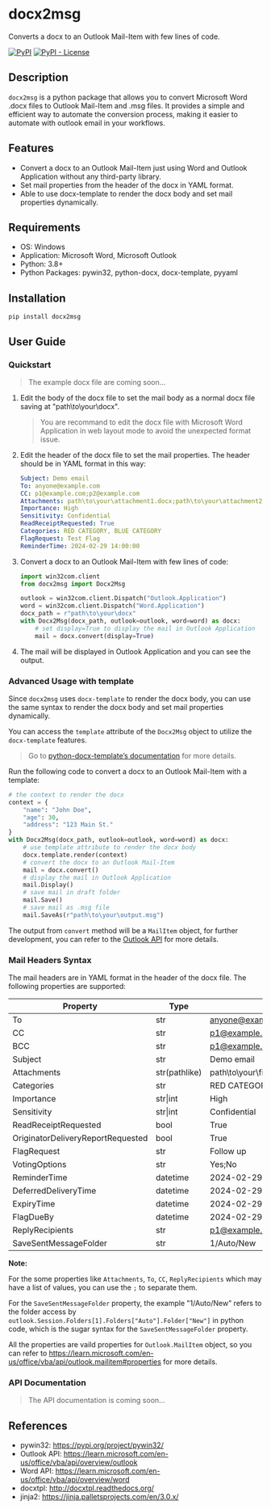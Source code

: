 # docx2msg

Converts a docx to an Outlook Mail-Item with few lines of code.

[![PyPI](https://img.shields.io/pypi/v/docx2msg)](https://pypi.org/project/docx2msg/)
[![PyPI - License](https://img.shields.io/pypi/l/docx2msg)](https://pypi.org/project/docx2msg/)

## Description

`docx2msg` is a python package that allows you to convert Microsoft Word .docx files to Outlook Mail-Item and .msg files. It provides a simple and efficient way to automate the conversion process, making it easier to automate with outlook email in your workflows.

## Features

- Convert a docx to an Outlook Mail-Item just using Word and Outlook Application without any third-party library.
- Set mail properties from the header of the docx in YAML format.
- Able to use docx-template to render the docx body and set mail properties dynamically.

## Requirements

- OS: Windows
- Application: Microsoft Word, Microsoft Outlook
- Python: 3.8+
- Python Packages: pywin32, python-docx, docx-template, pyyaml

## Installation

```shell
pip install docx2msg
```

## User Guide

### Quickstart

> The example docx file are coming soon...

1. Edit the body of the docx file to set the mail body as a normal docx file saving at "path\to\your\docx".

    > You are recommand to edit the docx file with Microsoft Word Application in web layout mode to avoid the unexpected format issue.

2. Edit the header of the docx file to set the mail properties. The header should be in YAML format in this way:

    ```yaml
    Subject: Demo email
    To: anyone@example.com
    CC: p1@example.com;p2@example.com
    Attachments: path\to\your\attachment1.docx;path\to\your\attachment2.msg
    Importance: High
    Sensitivity: Confidential
    ReadReceiptRequested: True
    Categories: RED CATEGORY, BLUE CATEGORY
    FlagRequest: Test Flag
    ReminderTime: 2024-02-29 14:00:00
    ```

3. Convert a docx to an Outlook Mail-Item with few lines of code:

    ```python
    import win32com.client
    from docx2msg import Docx2Msg

    outlook = win32com.client.Dispatch("Outlook.Application")
    word = win32com.client.Dispatch("Word.Application")
    docx_path = r"path\to\your\docx"
    with Docx2Msg(docx_path, outlook=outlook, word=word) as docx:
        # set display=True to display the mail in Outlook Application
        mail = docx.convert(display=True)
    ```

4. The mail will be displayed in Outlook Application and you can see the output.

### Advanced Usage with template

Since `docx2msg` uses `docx-template` to render the docx body, you can use the same syntax to render the docx body and set mail properties dynamically.

You can access the `template` attribute of the `Docx2Msg` object to utilize the `docx-template` features.

> Go to [python-docx-template’s documentation](https://docxtpl.readthedocs.io/en/latest/) for more details.

Run the following code to convert a docx to an Outlook Mail-Item with a template:

```python
# the context to render the docx
context = {
    "name": "John Doe",
    "age": 30,
    "address": "123 Main St."
}
with Docx2Msg(docx_path, outlook=outlook, word=word) as docx:
    # use template attribute to render the docx body
    docx.template.render(context)
    # convert the docx to an Outlook Mail-Item
    mail = docx.convert()
    # display the mail in Outlook Application
    mail.Display()
    # save mail in draft folder
    mail.Save()
    # save mail as .msg file
    mail.SaveAs(r"path\to\your\output.msg")
```

The output from `convert` method will be a `MailItem` object, for further development, you can refer to the [Outlook API](https://docs.microsoft.com/en-us/office/vba/api/outlook.mailitem) for more details.

### Mail Headers Syntax

The mail headers are in YAML format in the header of the docx file. The following properties are supported:


| Property                    | Type     | Example                                       |
|-----------------------------|----------|-----------------------------------------------|
| To                          | str      | anyone@example.com                            |
| CC                          | str      | p1@example.com;p2@example.com                 |
| BCC                          | str      | p1@example.com;p2@example.com                 |
| Subject                     | str      | Demo email                                    |
| Attachments                 | str(pathlike)      | path\to\your\file1.docx;path\to\your\file2.msg |
| Categories                  | str      | RED CATEGORY, BLUE CATEGORY                   |
| Importance                  | str\|int      | High                                         |
| Sensitivity                 | str\|int      | Confidential                                  |
| ReadReceiptRequested        | bool     | True                                          |
|OriginatorDeliveryReportRequested| bool     | True                                          |
| FlagRequest                 | str      | Follow up                                     |
| VotingOptions               | str      | Yes;No                                 |
| ReminderTime                | datetime      | 2024-02-29 14:00:00                           |
|DeferredDeliveryTime         | datetime      | 2024-02-29 14:00:00                           |
|ExpiryTime                   | datetime      | 2024-02-29 14:00:00                           |
|FlagDueBy                    | datetime      | 2024-02-29 14:00:00                           |
|ReplyRecipients              | str      | p1@example.com;p2@example.com                      |
|SaveSentMessageFolder        | str      | 1/Auto/New                      |

**Note:**

For the some properties like `Attachments`, `To`, `CC`, `ReplyRecipients` which may have a list of values, you can use the `;` to separate them.

For the `SaveSentMessageFolder` property, the example "1/Auto/New" refers to the folder access by `outlook.Session.Folders[1].Folders["Auto"].Folder["New"]` in python code, which is the sugar syntax for the `SaveSentMessageFolder` property.

All the properties are vaild properties for `Outlook.MailItem` object, so you can refer to https://learn.microsoft.com/en-us/office/vba/api/outlook.mailitem#properties for more details.

### API Documentation

> The API documentation is coming soon...

## References
- pywin32: https://pypi.org/project/pywin32/
- Outlook API: https://learn.microsoft.com/en-us/office/vba/api/overview/outlook
- Word API: https://learn.microsoft.com/en-us/office/vba/api/overview/word
- docxtpl: http://docxtpl.readthedocs.org/
- jinja2: https://jinja.palletsprojects.com/en/3.0.x/